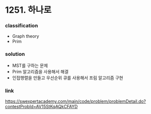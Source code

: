 # 1251. 하나로

### classification
* Graph theory
* Prim

### solution
* MST를 구하는 문제
* Prim 알고리즘을 사용해서 해결
* 인접행렬을 만들고 우선순위 큐를 사용해서 프림 알고리즘 구현

### link
https://swexpertacademy.com/main/code/problem/problemDetail.do?contestProbId=AV15StKqAQkCFAYD